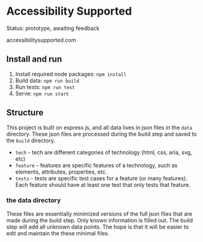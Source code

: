 # Accessibility Supported

Status: prototype, awaiting feedback

accessibilitysupported.com

## Install and run

1. Install required node packages: `npm install`
2. Build data: `npm run build`
3. Run tests: `npm run test`
4. Serve: `npm run start`

## Structure

This project is built on express js, and all data lives in json files in the `data` directory. These json files are processed during the build step and saved to the `build` directory.

* `tech` - tech are different categories of technology (html, css, aria, svg, etc)
* `feature` - features are specific features of a technology, such as elements, attributes, properties, etc.
* `tests` - tests are specific test cases for a feature (or many features). Each feature should have at least one test that only tests that feature.

### the data directory

These files are essentially minimized versions of the full json files that are made during the build step. Only known information is filled out. The build step will add all unknown data points. The hope is that it will be easier to edit and maintain the these minimal files.

